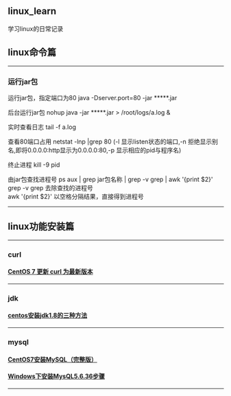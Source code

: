 ## linux_learn
学习linux的日常记录

## linux命令篇
-------------------------------------------------
### 运行jar包

运行jar包，指定端口为80
java -Dserver.port=80 -jar  *****.jar

后台运行jar包
nohup java -jar *****.jar > /root/logs/a.log &

实时查看日志
tail -f a.log

查看80端口占用
netstat -lnp |grep 80  (-l 显示listen状态的端口,-n 拒绝显示别名,即将0.0.0.0:http显示为0.0.0.0:80,-p 显示相应的pid与程序名)

终止进程
kill -9 pid

由jar包查找进程号
ps aux | grep jar包名称 | grep -v grep | awk '{print $2}'  
grep -v grep 去除查找的进程号  
awk '{print $2}' 以空格分隔结果，直接得到进程号  

-------------------------------------------------






## linux功能安装篇
-------------------------------------------------
### curl
#### [CentOS 7 更新 curl 为最新版本](https://www.htcp.net/337.html)

-------------------------------------------------
### jdk
#### [centos安装jdk1.8的三种方法](https://blog.csdn.net/dhr201499/article/details/81626466)

-------------------------------------------------
### mysql
#### [CentOS7安装MySQL（完整版）](https://blog.csdn.net/qq_36582604/article/details/80526287)
#### [Windows下安装MysQL5.6.36步骤](https://www.cnblogs.com/muhehe/p/7701989.html)

-------------------------------------------------
